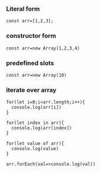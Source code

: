 ### Literal form
```
const arr=[1,2,3];
```
### constructor form
```  
const arr=new Array(1,2,3,4)

```
### predefined slots
```
const arr=new Array(10)
```
 
### iterate over array
```
for(let i=0;i<arr.length;i++){
  console.log(arr[i])
}
```
```
for(let index in arr){
  console.log(arr[index])
}
```
```
for(let value of arr){
  console.log(value)
}
```
```
arr.forEach(val=>console.log(val))
```

